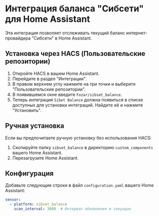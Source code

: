 # Интеграция баланса "Сибсети" для Home Assistant

Эта интеграция позволяет отслеживать текущий баланс интернет-провайдера "Сибсети" в Home Assistant.

## Установка через HACS (Пользовательские репозитории)

1. Откройте HACS в вашем Home Assistant.
2. Перейдите в раздел "Интеграции".
3. В правом верхнем углу нажмите на три точки и выберите "Пользовательские репозитории".
4. В появившемся окне введите `Fozar/sibset_balance`.
5. Теперь интеграция `Sibet Balance` должна появиться в списке доступных для установки интеграций. Найдите её и нажмите "Установить".

## Ручная установка

Если вы предпочитаете ручную установку без использования HACS:

1. Скопируйте папку `sibset_balance` в директорию `custom_components` вашего Home Assistant.
2. Перезагрузите Home Assistant.

## Конфигурация

Добавьте следующие строки в файл `configuration.yaml` вашего Home Assistant:

```yaml
sensor:
  - platform: sibset_balance
    scan_interval: 3600  # Интервал обновления в секундах
